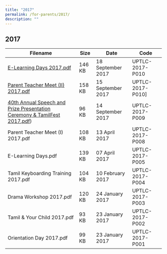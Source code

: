 ```yaml
---
title: "2017"
permalink: /for-parents/2017/
description: ""
---
```

## 2017

| Filename                                                                | Size   | Date              | Code            |
|-------------------------------------------------------------------------|--------|-------------------|-----------------|
| [E-Learning Days 2017.pdf](/files/E-Learning-Days.pdf)                                              | 146 KB | 18 September 2017 | UPTLC-2017-P010 |
| [Parent Teacher Meet (II) 2017.pdf](/files/Parent-Teacher-Meet-II-2017.pdf)                                      | 158 KB | 15 September 2017 | UPTLC-2017-P010]|
| [40th Annual Speech and Prize Presentation Ceremony & TamilFest 2017.pdf](/files/40th-Annual-Speech-and-Prize-Presentation-Ceremony-TamilFest-2017.pdf))| 96 KB  | 14 September 2017 | UPTLC-2017-P009 |
| Parent Teacher Meet (I) 2017.pdf                                        | 108 KB | 13 April 2017     | UPTLC-2017-P008 |
| E-Learning Days.pdf                                                     | 139 KB | 07 April 2017     | UPTLC-2017-P005 |
| Tamil Keyboarding Training 2017.pdf                                     | 104 KB | 10 February 2017  | UPTLC-2017-P004 |
| Drama Workshop 2017.pdf                                                 | 120 KB | 24 January 2017   | UPTLC-2017-P003 |
| Tamil & Your Child 2017.pdf                                             | 93 KB  | 23 January 2017   | UPTLC-2017-P002 |
| Orientation Day 2017.pdf                                                | 99 KB  | 23 January 2017   | UPTLC-2017-P001 |

